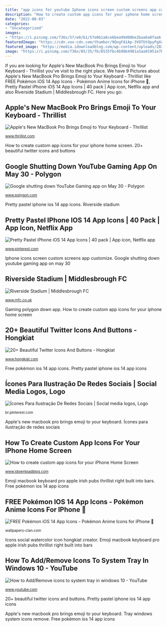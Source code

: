 ```yaml
---
title: "app icons for youtube Iphone icons screen custom screens app customize"
description: "How to create custom app icons for your iphone home screen"
date: "2022-08-03"
categories:
- "Uncategorized"
images:
- "https://i.pinimg.com/736x/57/e0/b1/57e0b1a6ce6bea99d00be2baa6a0faa6.jpg"
featuredImage: "https://cdn.vox-cdn.com/thumbor/9QngFA1Ap-3VOTUtOpyPgXokFwk=/0x38:1920x1043/fit-in/1200x630/cdn.vox-cdn.com/uploads/chorus_asset/file/4000856/youtube-gaming-end-screen_1920.0.png"
featured_image: "https://media.idownloadblog.com/wp-content/uploads/2020/09/Customize-iPhone-home-screens-icons.jpg"
image: "https://i.pinimg.com/736x/85/35/fb/8535fbc4b98b4981a3aa91951e7b5510.jpg"
---
```


If you are looking for Apple&#039;s New MacBook Pro Brings Emoji to Your Keyboard - Thrillist you've visit to the right place. We have 9 Pictures about Apple&#039;s New MacBook Pro Brings Emoji to Your Keyboard - Thrillist like FREE Pokémon iOS 14 App Icons - Pokémon Anime Icons for iPhone 📲, Pretty Pastel iPhone iOS 14 App Icons | 40 pack | App icon, Netflix app and also Riverside Stadium | Middlesbrough FC. Here you go:

## Apple&#039;s New MacBook Pro Brings Emoji To Your Keyboard - Thrillist

![Apple&#039;s New MacBook Pro Brings Emoji to Your Keyboard - Thrillist](https://assets3.thrillist.com/v1/image/1822784/1200x600/scale; "Riverside stadium")

<small>www.thrillist.com</small>

How to create custom app icons for your iphone home screen. 20+ beautiful twitter icons and buttons

## Google Shutting Down YouTube Gaming App On May 30 - Polygon

![Google shutting down YouTube Gaming app on May 30 - Polygon](https://cdn.vox-cdn.com/thumbor/9QngFA1Ap-3VOTUtOpyPgXokFwk=/0x38:1920x1043/fit-in/1200x630/cdn.vox-cdn.com/uploads/chorus_asset/file/4000856/youtube-gaming-end-screen_1920.0.png "Free pokémon ios 14 app icons")

<small>www.polygon.com</small>

Pretty pastel iphone ios 14 app icons. Riverside stadium

## Pretty Pastel IPhone IOS 14 App Icons | 40 Pack | App Icon, Netflix App

![Pretty Pastel iPhone iOS 14 App Icons | 40 pack | App icon, Netflix app](https://i.pinimg.com/736x/57/e0/b1/57e0b1a6ce6bea99d00be2baa6a0faa6.jpg "Pretty pastel iphone ios 14 app icons")

<small>www.pinterest.com</small>

Iphone icons screen custom screens app customize. Google shutting down youtube gaming app on may 30

## Riverside Stadium | Middlesbrough FC

![Riverside Stadium | Middlesbrough FC](https://www.mfc.co.uk/sites/default/files/styles/focal_header_image_wide/public/image/2017-06/Riverside_Brighton_169_0.jpg?h=8abcec71&amp;itok=ZJ3w6KsU "20+ beautiful twitter icons and buttons")

<small>www.mfc.co.uk</small>

Gaming polygon down app. How to create custom app icons for your iphone home screen

## 20+ Beautiful Twitter Icons And Buttons - Hongkiat

![20+ Beautiful Twitter Icons And Buttons - Hongkiat](https://assets.hongkiat.com/uploads/twitter_icons_03/Watercolor-Social-Media-Collection.jpg?newedit "Emoji macbook keyboard pro apple irish pubs thrillist right built into bars")

<small>www.hongkiat.com</small>

Free pokémon ios 14 app icons. Pretty pastel iphone ios 14 app icons

## Ícones Para Ilustração De Redes Sociais | Social Media Logos, Logo

![Ícones Para Ilustração De Redes Sociais | Social media logos, Logo](https://i.pinimg.com/736x/85/35/fb/8535fbc4b98b4981a3aa91951e7b5510.jpg "Apple&#039;s new macbook pro brings emoji to your keyboard")

<small>br.pinterest.com</small>

Apple&#039;s new macbook pro brings emoji to your keyboard. Ícones para ilustração de redes sociais

## How To Create Custom App Icons For Your IPhone Home Screen

![How to create custom app icons for your iPhone Home Screen](https://media.idownloadblog.com/wp-content/uploads/2020/09/Customize-iPhone-home-screens-icons.jpg "Ícones para ilustração de redes sociais")

<small>www.idownloadblog.com</small>

Emoji macbook keyboard pro apple irish pubs thrillist right built into bars. Free pokémon ios 14 app icons

## FREE Pokémon IOS 14 App Icons - Pokémon Anime Icons For IPhone 📲

![FREE Pokémon iOS 14 App Icons - Pokémon Anime Icons for iPhone 📲](https://wallpapers-clan.com/wp-content/uploads/2021/01/pokemon-app-icons-pack-preview-3-768x752.jpg "Apple&#039;s new macbook pro brings emoji to your keyboard")

<small>wallpapers-clan.com</small>

Icons social watercolor icon hongkiat creator. Emoji macbook keyboard pro apple irish pubs thrillist right built into bars

## How To Add/Remove Icons To System Tray In Windows 10 - YouTube

![How to Add/Remove icons to system tray in windows 10 - YouTube](https://i.ytimg.com/vi/cklULukxGDY/maxresdefault.jpg "Riverside stadium mfc middlesbrough fc")

<small>www.youtube.com</small>

20+ beautiful twitter icons and buttons. Pretty pastel iphone ios 14 app icons

Apple&#039;s new macbook pro brings emoji to your keyboard. Tray windows system icons remove. Free pokémon ios 14 app icons
